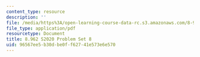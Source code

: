 ```yaml
---
content_type: resource
description: ''
file: /media/https%3A/open-learning-course-data-rc.s3.amazonaws.com/8-962-general-relativity-spring-2020/96567ee5b30dbe0ff62741e573e6e570_MIT8_962S20_pset08.pdf
file_type: application/pdf
resourcetype: Document
title: 8.962 S2020 Problem Set 8
uid: 96567ee5-b30d-be0f-f627-41e573e6e570
---
```

